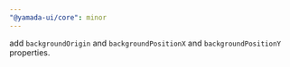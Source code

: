 ```yaml
---
"@yamada-ui/core": minor
---
```


add `backgroundOrigin` and `backgroundPositionX` and `backgroundPositionY` properties.
